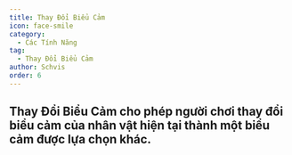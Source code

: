 ```yaml
---
title: Thay Đổi Biểu Cảm
icon: face-smile
category:
  - Các Tính Năng
tag:
  - Thay Đổi Biểu Cảm
author: Schvis
order: 6
---
```


## Thay Đổi Biểu Cảm cho phép người chơi thay đổi biểu cảm của nhân vật hiện tại thành một biểu cảm được lựa chọn khác.